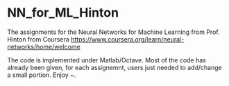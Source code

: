 # NN_for_ML_Hinton

The assignments for the Neural Networks for Machine Learning from Prof. Hinton from Coursera 
https://www.coursera.org/learn/neural-networks/home/welcome

The code is implemented under Matlab/Octave. Most of the code has already been given, for each assignemnt, users just needed to add/change a small portion. Enjoy ~.

